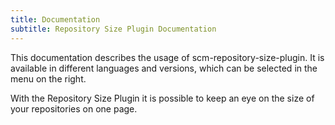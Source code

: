 ```yaml
---
title: Documentation
subtitle: Repository Size Plugin Documentation
---
```

This documentation describes the usage of scm-repository-size-plugin. It is available in different languages and versions, which can be selected in the menu on the right.

With the Repository Size Plugin it is possible to keep an eye on the size of your repositories on one page.
